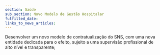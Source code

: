 ```yaml
---
section: Saúde
sub_section: Novo Modelo de Gestão Hospitalar
fulfilled_date:
links_to_news_articles:
---
```


Desenvolver um novo modelo de contratualização do SNS, com uma nova entidade dedicada para o efeito, sujeito a uma supervisão profissional de alto nível e transparente;